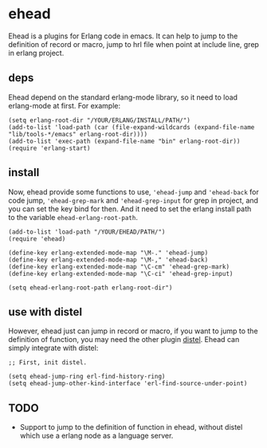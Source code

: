 # ehead

Ehead is a plugins for Erlang code in emacs. It can help to jump to the definition of record or macro, jump to hrl file when point at include line, grep in erlang project.

## deps

Ehead depend on the standard erlang-mode library, so it need to load erlang-mode at first. For example:

```elisp
(setq erlang-root-dir "/YOUR/ERLANG/INSTALL/PATH/")
(add-to-list 'load-path (car (file-expand-wildcards (expand-file-name "lib/tools-*/emacs" erlang-root-dir))))
(add-to-list 'exec-path (expand-file-name "bin" erlang-root-dir))
(require 'erlang-start)
```

## install

Now, ehead provide some functions to use, `'ehead-jump` and `'ehead-back` for code jump, `'ehead-grep-mark` and `'ehead-grep-input` for grep in project, and you can set the key bind for then. And it need to set the erlang install path to the variable `ehead-erlang-root-path`.

```elisp
(add-to-list 'load-path "/YOUR/EHEAD/PATH/")
(require 'ehead)

(define-key erlang-extended-mode-map "\M-." 'ehead-jump)
(define-key erlang-extended-mode-map "\M-," 'ehead-back)
(define-key erlang-extended-mode-map "\C-cm" 'ehead-grep-mark)
(define-key erlang-extended-mode-map "\C-ci" 'ehead-grep-input)

(setq ehead-erlang-root-path erlang-root-dir")
```

## use with distel

However, ehead just can jump in record or macro, if you want to jump to the definition of function, you may need the other plugin [distel](https://github.com/massemanet/distel). Ehead can simply integrate with distel:

```elisp
;; First, init distel.

(setq ehead-jump-ring erl-find-history-ring)
(setq ehead-jump-other-kind-interface 'erl-find-source-under-point)
```

## TODO

+ Support to jump to the definition of function in ehead, without distel which use a erlang node as a language server.
